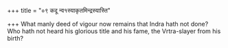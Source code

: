 +++
title = "०९ कदू न्व१स्याकृतमिन्द्रस्यास्ति"

+++
What manly deed of vigour now remains that Indra hath not done?  
     Who hath not heard his glorious title and his fame, the Vrtra-slayer from his birth?